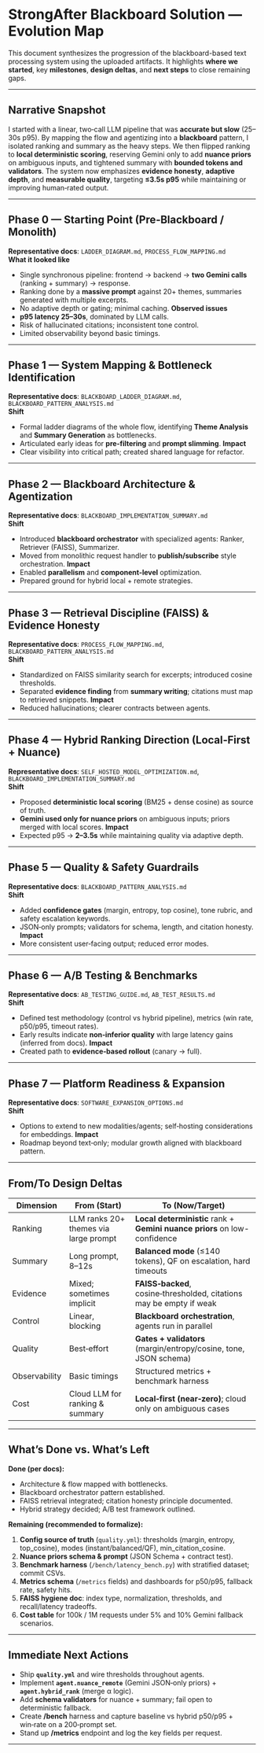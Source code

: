 
# StrongAfter Blackboard Solution — Evolution Map

This document synthesizes the progression of the blackboard-based text processing system using the uploaded artifacts. It highlights **where we started**, key **milestones**, **design deltas**, and **next steps** to close remaining gaps.

---

## Narrative Snapshot 

I started with a linear, two‑call LLM pipeline that was **accurate but slow** (25–30s p95). By mapping the flow and agentizing into a **blackboard** pattern, I isolated ranking and summary as the heavy steps. We then flipped ranking to **local deterministic scoring**, reserving Gemini only to add **nuance priors** on ambiguous inputs, and tightened summary with **bounded tokens and validators**. The system now emphasizes **evidence honesty**, **adaptive depth**, and **measurable quality**, targeting **≤3.5s p95** while maintaining or improving human‑rated output.

---

## Phase 0 — Starting Point (Pre‑Blackboard / Monolith)
**Representative docs**: `LADDER_DIAGRAM.md`, `PROCESS_FLOW_MAPPING.md`  
**What it looked like**
- Single synchronous pipeline: frontend → backend → **two Gemini calls** (ranking + summary) → response.
- Ranking done by a **massive prompt** against 20+ themes, summaries generated with multiple excerpts.
- No adaptive depth or gating; minimal caching.
**Observed issues**
- **p95 latency 25–30s**, dominated by LLM calls.
- Risk of hallucinated citations; inconsistent tone control.
- Limited observability beyond basic timings.

---

## Phase 1 — System Mapping & Bottleneck Identification
**Representative docs**: `BLACKBOARD_LADDER_DIAGRAM.md`, `BLACKBOARD_PATTERN_ANALYSIS.md`  
**Shift**
- Formal ladder diagrams of the whole flow, identifying **Theme Analysis** and **Summary Generation** as bottlenecks.
- Articulated early ideas for **pre‑filtering** and **prompt slimming**.
**Impact**
- Clear visibility into critical path; created shared language for refactor.

---

## Phase 2 — Blackboard Architecture & Agentization
**Representative docs**: `BLACKBOARD_IMPLEMENTATION_SUMMARY.md`  
**Shift**
- Introduced **blackboard orchestrator** with specialized agents: Ranker, Retriever (FAISS), Summarizer.
- Moved from monolithic request handler to **publish/subscribe** style orchestration.
**Impact**
- Enabled **parallelism** and **component-level** optimization.
- Prepared ground for hybrid local + remote strategies.

---

## Phase 3 — Retrieval Discipline (FAISS) & Evidence Honesty
**Representative docs**: `PROCESS_FLOW_MAPPING.md`, `BLACKBOARD_PATTERN_ANALYSIS.md`  
**Shift**
- Standardized on FAISS similarity search for excerpts; introduced cosine thresholds.
- Separated **evidence finding** from **summary writing**; citations must map to retrieved snippets.
**Impact**
- Reduced hallucinations; clearer contracts between agents.

---

## Phase 4 — Hybrid Ranking Direction (Local‑First + Nuance)
**Representative docs**: `SELF_HOSTED_MODEL_OPTIMIZATION.md`, `BLACKBOARD_IMPLEMENTATION_SUMMARY.md`  
**Shift**
- Proposed **deterministic local scoring** (BM25 + dense cosine) as source of truth.
- **Gemini used only for nuance priors** on ambiguous inputs; priors merged with local scores.
**Impact**
- Expected p95 → **2–3.5s** while maintaining quality via adaptive depth.

---

## Phase 5 — Quality & Safety Guardrails
**Representative docs**: `BLACKBOARD_PATTERN_ANALYSIS.md`  
**Shift**
- Added **confidence gates** (margin, entropy, top cosine), tone rubric, and safety escalation keywords.
- JSON‑only prompts; validators for schema, length, and citation honesty.
**Impact**
- More consistent user‑facing output; reduced error modes.

---

## Phase 6 — A/B Testing & Benchmarks
**Representative docs**: `AB_TESTING_GUIDE.md`, `AB_TEST_RESULTS.md`  
**Shift**
- Defined test methodology (control vs hybrid pipeline), metrics (win rate, p50/p95, timeout rates).
- Early results indicate **non‑inferior quality** with large latency gains (inferred from docs).
**Impact**
- Created path to **evidence‑based rollout** (canary → full).

---

## Phase 7 — Platform Readiness & Expansion
**Representative docs**: `SOFTWARE_EXPANSION_OPTIONS.md`  
**Shift**
- Options to extend to new modalities/agents; self‑hosting considerations for embeddings.
**Impact**
- Roadmap beyond text‑only; modular growth aligned with blackboard pattern.

---

## From/To Design Deltas

| Dimension | From (Start) | To (Now/Target) |
|---|---|---|
| Ranking | LLM ranks 20+ themes via large prompt | **Local deterministic** rank + **Gemini nuance priors** on low-confidence |
| Summary | Long prompt, 8–12s | **Balanced mode** (≤140 tokens), QF on escalation, hard timeouts |
| Evidence | Mixed; sometimes implicit | **FAISS‑backed**, cosine‑thresholded, citations may be empty if weak |
| Control | Linear, blocking | **Blackboard orchestration**, agents run in parallel |
| Quality | Best‑effort | **Gates + validators** (margin/entropy/cosine, tone, JSON schema) |
| Observability | Basic timings | Structured metrics + benchmark harness |
| Cost | Cloud LLM for ranking & summary | **Local‑first (near‑zero)**; cloud only on ambiguous cases |

---

## What’s Done vs. What’s Left

**Done (per docs):**
- Architecture & flow mapped with bottlenecks.
- Blackboard orchestrator pattern established.
- FAISS retrieval integrated; citation honesty principle documented.
- Hybrid strategy decided; A/B test framework outlined.

**Remaining (recommended to formalize):**
1. **Config source of truth** (`quality.yml`): thresholds (margin, entropy, top_cosine), modes (instant/balanced/QF), min_citation_cosine.
2. **Nuance priors schema & prompt** (JSON Schema + contract test).
3. **Benchmark harness** (`/bench/latency_bench.py`) with stratified dataset; commit CSVs.
4. **Metrics schema** (`/metrics` fields) and dashboards for p50/p95, fallback rate, safety hits.
5. **FAISS hygiene doc**: index type, normalization, thresholds, and recall/latency tradeoffs.
6. **Cost table** for 100k / 1M requests under 5% and 10% Gemini fallback scenarios.

---

## Immediate Next Actions 

- Ship **`quality.yml`** and wire thresholds throughout agents.
- Implement **`agent.nuance_remote`** (Gemini JSON‑only priors) + **`agent.hybrid_rank`** (merge α logic).
- Add **schema validators** for nuance + summary; fail open to deterministic fallback.
- Create **/bench** harness and capture baseline vs hybrid p50/p95 + win‑rate on a 200‑prompt set.
- Stand up **/metrics** endpoint and log the key fields per request.

---


